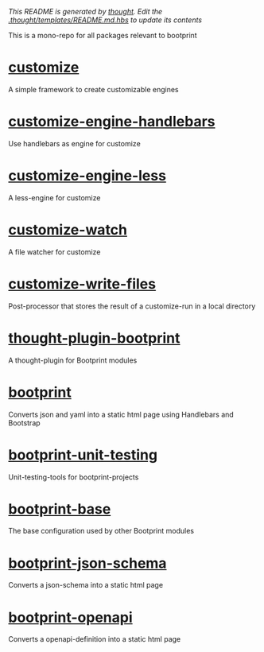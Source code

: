 *This README is generated by [thought](https://npmjs.com/package/thought). Edit the [.thought/templates/README.md.hbs](.thought/templates/README.md.hbs)
to update its contents*

This is a mono-repo for all packages relevant to bootprint

# [customize](packages/customize)

A simple framework to create customizable engines

# [customize-engine-handlebars](packages/customize-engine-handlebars)

Use handlebars as engine for customize

# [customize-engine-less](packages/customize-engine-less)

A less-engine for customize

# [customize-watch](packages/customize-watch)

A file watcher for customize

# [customize-write-files](packages/customize-write-files)

Post-processor that stores the result of a customize-run in a local directory

# [thought-plugin-bootprint](packages/thought-plugin-bootprint)

A thought-plugin for Bootprint modules

# [bootprint](packages/bootprint)

Converts json and yaml into a static html page using Handlebars and Bootstrap

# [bootprint-unit-testing](packages/bootprint-unit-testing)

Unit-testing-tools for bootprint-projects

# [bootprint-base](packages/bootprint-base)

The base configuration used by other Bootprint modules

# [bootprint-json-schema](packages/bootprint-json-schema)

Converts a json-schema into a static html page

# [bootprint-openapi](packages/bootprint-openapi)

Converts a openapi-definition into a static html page

